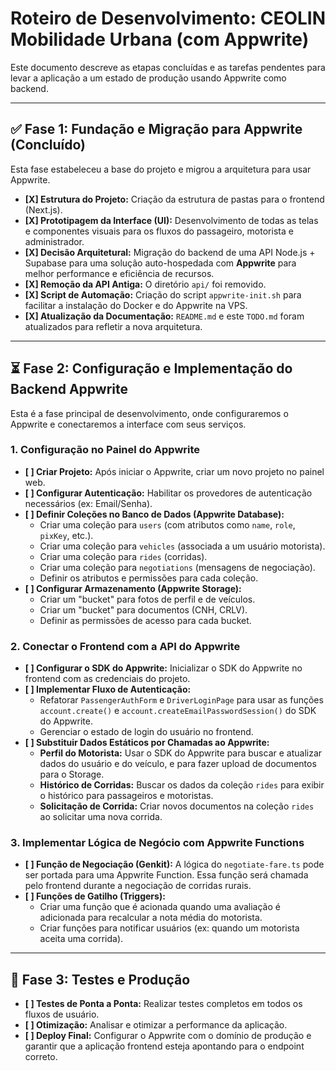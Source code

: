 # Roteiro de Desenvolvimento: CEOLIN Mobilidade Urbana (com Appwrite)

Este documento descreve as etapas concluídas e as tarefas pendentes para levar a aplicação a um estado de produção usando Appwrite como backend.

---

## ✅ Fase 1: Fundação e Migração para Appwrite (Concluído)

Esta fase estabeleceu a base do projeto e migrou a arquitetura para usar Appwrite.

-   **[X] Estrutura do Projeto:** Criação da estrutura de pastas para o frontend (Next.js).
-   **[X] Prototipagem da Interface (UI):** Desenvolvimento de todas as telas e componentes visuais para os fluxos do passageiro, motorista e administrador.
-   **[X] Decisão Arquitetural:** Migração do backend de uma API Node.js + Supabase para uma solução auto-hospedada com **Appwrite** para melhor performance e eficiência de recursos.
-   **[X] Remoção da API Antiga:** O diretório `api/` foi removido.
-   **[X] Script de Automação:** Criação do script `appwrite-init.sh` para facilitar a instalação do Docker e do Appwrite na VPS.
-   **[X] Atualização da Documentação:** `README.md` e este `TODO.md` foram atualizados para refletir a nova arquitetura.

---

## ⏳ Fase 2: Configuração e Implementação do Backend Appwrite

Esta é a fase principal de desenvolvimento, onde configuraremos o Appwrite e conectaremos a interface com seus serviços.

### 1. Configuração no Painel do Appwrite
-   **[ ] Criar Projeto:** Após iniciar o Appwrite, criar um novo projeto no painel web.
-   **[ ] Configurar Autenticação:** Habilitar os provedores de autenticação necessários (ex: Email/Senha).
-   **[ ] Definir Coleções no Banco de Dados (Appwrite Database):**
    -   Criar uma coleção para `users` (com atributos como `name`, `role`, `pixKey`, etc.).
    -   Criar uma coleção para `vehicles` (associada a um usuário motorista).
    -   Criar uma coleção para `rides` (corridas).
    -   Criar uma coleção para `negotiations` (mensagens de negociação).
    -   Definir os atributos e permissões para cada coleção.
-   **[ ] Configurar Armazenamento (Appwrite Storage):**
    -   Criar um "bucket" para fotos de perfil e de veículos.
    -   Criar um "bucket" para documentos (CNH, CRLV).
    -   Definir as permissões de acesso para cada bucket.

### 2. Conectar o Frontend com a API do Appwrite
-   **[ ] Configurar o SDK do Appwrite:** Inicializar o SDK do Appwrite no frontend com as credenciais do projeto.
-   **[ ] Implementar Fluxo de Autenticação:**
    -   Refatorar `PassengerAuthForm` e `DriverLoginPage` para usar as funções `account.create()` e `account.createEmailPasswordSession()` do SDK do Appwrite.
    -   Gerenciar o estado de login do usuário no frontend.
-   **[ ] Substituir Dados Estáticos por Chamadas ao Appwrite:**
    -   **Perfil do Motorista:** Usar o SDK do Appwrite para buscar e atualizar dados do usuário e do veículo, e para fazer upload de documentos para o Storage.
    -   **Histórico de Corridas:** Buscar os dados da coleção `rides` para exibir o histórico para passageiros e motoristas.
    -   **Solicitação de Corrida:** Criar novos documentos na coleção `rides` ao solicitar uma nova corrida.

### 3. Implementar Lógica de Negócio com Appwrite Functions
-   **[ ] Função de Negociação (Genkit):** A lógica do `negotiate-fare.ts` pode ser portada para uma Appwrite Function. Essa função será chamada pelo frontend durante a negociação de corridas rurais.
-   **[ ] Funções de Gatilho (Triggers):**
    -   Criar uma função que é acionada quando uma avaliação é adicionada para recalcular a nota média do motorista.
    -   Criar funções para notificar usuários (ex: quando um motorista aceita uma corrida).

---

## 🚀 Fase 3: Testes e Produção

-   **[ ] Testes de Ponta a Ponta:** Realizar testes completos em todos os fluxos de usuário.
-   **[ ] Otimização:** Analisar e otimizar a performance da aplicação.
-   **[ ] Deploy Final:** Configurar o Appwrite com o domínio de produção e garantir que a aplicação frontend esteja apontando para o endpoint correto.
